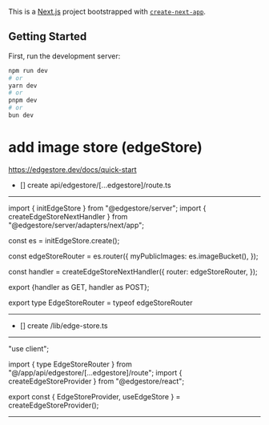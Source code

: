 This is a [Next.js](https://nextjs.org/) project bootstrapped with [`create-next-app`](https://github.com/vercel/next.js/tree/canary/packages/create-next-app).

## Getting Started

First, run the development server:

```bash
npm run dev
# or
yarn dev
# or
pnpm dev
# or
bun dev
```

# add image store (edgeStore)
https://edgestore.dev/docs/quick-start

- [] create api/edgestore/[...edgestore]/route.ts
**************************************************************
import { initEdgeStore } from "@edgestore/server";
import { createEdgeStoreNextHandler } from "@edgestore/server/adapters/next/app";

const es = initEdgeStore.create();

const edgeStoreRouter = es.router({
  myPublicImages: es.imageBucket(),
});

const handler = createEdgeStoreNextHandler({
    router: edgeStoreRouter,
});

export {handler as GET, handler as POST};

export type EdgeStoreRouter = typeof edgeStoreRouter
**************************************************************


- [] create /lib/edge-store.ts
**************************************************************
"use client";

import { type EdgeStoreRouter } from "@/app/api/edgestore/[...edgestore]/route";
import { createEdgeStoreProvider } from "@edgestore/react";

export const { EdgeStoreProvider, useEdgeStore } =
  createEdgeStoreProvider<EdgeStoreRouter>();

**************************************************************
